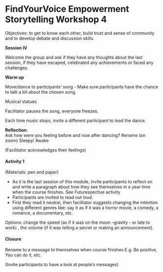# FindYourVoice Empowerment Storytelling Workshop 4

Objectives: to get to know each other, build trust and sense of community and to develop debate and discussion skills.

**Session IV**

Welcome the group and ask if they have any thoughts about the last session, if they have escaped, celebrated any achievements or faced any challenges.

**Warm up**

Move/dance to participants’ song - Make sure participants have the chance to talk a bit about the chosen song.

Musical statues

Facilitator pauses the song, everyone freezes.

Each time music stops, invite a different participant to lead the dance.

**Reflection:**   
Ask how were you feeling before and now after dancing? Rename \(on zoom\) Sleepy/ Awake

\(Facilitator acknowledges their feelings\)

#### **Activity 1**

\(Materials: pen and paper\)

* As it is the last session of this module, invite participants to reflect on and write a paragraph about how they see themselves in a year time when the course finishes. See Futurespective activity 
* Participants are invited to read out loud.
* First they read it neutral, then facilitator suggests changing the intention using different genres like: say it as if it was a horror movie, a comedy, a romance, a documentary, etc.

Options: change the speed \(as if it was on the moon –gravity - or late to work\) , the volume \(if it was telling a secret or making an announcement\).

#### Closure

Rename to a message to themselves when course finishes E.g. Be positive, You can do it, etc.

\(Invite participants to have a look at people’s messages\)

